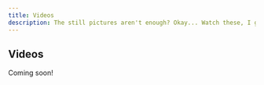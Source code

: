 ```yaml
---
title: Videos
description: The still pictures aren't enough? Okay... Watch these, I guess?
--- 
```


## Videos

Coming soon!
